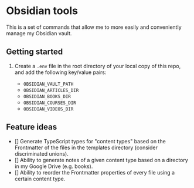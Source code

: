 # Obsidian tools

This is a set of commands that allow me to more easily and conveniently manage my Obsidian vault.

## Getting started

1. Create a `.env` file in the root directory of your local copy of this repo, and add the following key/value pairs:

    - `OBSIDIAN_VAULT_PATH`
    - `OBSIDIAN_ARTICLES_DIR`
    - `OBSIDIAN_BOOKS_DIR`
    - `OBSIDIAN_COURSES_DIR`
    - `OBSIDIAN_VIDEOS_DIR`

## Feature ideas

- [] Generate TypeScript types for "content types" based on the Frontmatter of the files in the templates directory (consider discriminated unions).
- [] Ability to generate notes of a given content type based on a directory in my Google Drive (e.g. books).
- [] Ability to reorder the Frontmatter properties of every file using a certain content type.
